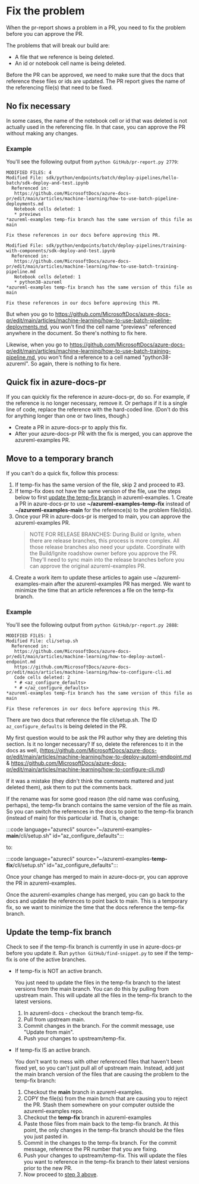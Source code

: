 # Fix the problem 

When the pr-report shows a problem in a PR, you need to fix the problem before you can approve the PR.

The problems that will break our build are:

* A file that we reference is being deleted.
* An id or notebook cell name is being deleted.

Before the PR can be approved, we need to make sure that the docs that reference these files or ids are updated.  The PR report gives the name of the referencing file(s) that need to be fixed.

## No fix necessary

In some cases, the name of the notebook cell or id that was deleted is not actually used in the referencing file.  In that case, you can approve the PR without making any changes.  

### Example

You'll see the following output from `python GitHub/pr-report.py 2779`:

```
MODIFIED FILES: 4
Modified File: sdk/python/endpoints/batch/deploy-pipelines/hello-batch/sdk-deploy-and-test.ipynb 
  Referenced in:
   https://github.com/MicrosoftDocs/azure-docs-pr/edit/main/articles/machine-learning/how-to-use-batch-pipeline-deployments.md
   Notebook cells deleted: 1
   * previews
*azureml-examples temp-fix branch has the same version of this file as main

Fix these references in our docs before approving this PR.

Modified File: sdk/python/endpoints/batch/deploy-pipelines/training-with-components/sdk-deploy-and-test.ipynb 
  Referenced in:
   https://github.com/MicrosoftDocs/azure-docs-pr/edit/main/articles/machine-learning/how-to-use-batch-training-pipeline.md
   Notebook cells deleted: 1
   * python38-azureml
*azureml-examples temp-fix branch has the same version of this file as main

Fix these references in our docs before approving this PR.
```

But when you go to https://github.com/MicrosoftDocs/azure-docs-pr/edit/main/articles/machine-learning/how-to-use-batch-pipeline-deployments.md, you won't find the cell name "previews" referenced anywhere in the document. So there's nothing to fix here.

Likewise, when you go to https://github.com/MicrosoftDocs/azure-docs-pr/edit/main/articles/machine-learning/how-to-use-batch-training-pipeline.md, you won't find a reference to a cell named "python38-azureml".  So again, there is nothing to fix here.

## Quick fix in azure-docs-pr

If you can quickly fix the reference in azure-docs-pr, do so.  For example, if the reference is no longer necessary, remove it.  Or perhaps if it is a single line of code, replace the reference with the hard-coded line.  (Don't do this for anything longer than one or two lines, though.)

* Create a PR in azure-docs-pr to apply this fix.  
* After your azure-docs-pr PR with the fix is merged, you can approve the azureml-examples PR.

## Move to a temporary branch

If you can't do a quick fix, follow this process:

1. If temp-fix has the same version of the file, skip 2 and proceed to #3.
1. If temp-fix does not have the same version of the file, use the steps below to first [update the temp-fix branch](#temp-fix) in azureml-examples.
<a name="three"></a> 1. Create a PR in azure-docs-pr to use **~/azureml-examples-temp-fix** instead of **~/azureml-examples-main** for the reference(s) to the problem file/id(s).
1. Once your PR in azure-docs-pr is merged to main, you can approve the azureml-examples PR.
   > NOTE FOR RELEASE BRANCHES: During Build or Ignite, when there are release branches, this process is more complex. All those release branches also need your update.  Coordinate with the Build/Ignite roadshow owner before you approve the PR.  They'll need to sync main into the release branches before you can approve the original azureml-examples PR.
1. Create a work item to update these articles to again use ~/azureml-examples-main after the azureml-examples PR has merged.  We want to minimize the time that an article references a file on the temp-fix branch.
### Example

You'll see the following output from `python GitHub/pr-report.py 2888`:

```
MODIFIED FILES: 1
Modified File: cli/setup.sh 
  Referenced in:
   https://github.com/MicrosoftDocs/azure-docs-pr/edit/main/articles/machine-learning/how-to-deploy-automl-endpoint.md
   https://github.com/MicrosoftDocs/azure-docs-pr/edit/main/articles/machine-learning/how-to-configure-cli.md
   Code cells deleted: 2
   * # <az_configure_defaults>
   * # </az_configure_defaults>
*azureml-examples temp-fix branch has the same version of this file as main

Fix these references in our docs before approving this PR.
```

There are two docs that reference the file cli/setup.sh.  The ID `az_configure_defaults` is being deleted in the PR. 

My first question would to be ask the PR author why they are deleting this section.  Is it no longer necessary?  If so, delete the references to it in the docs as well, (https://github.com/MicrosoftDocs/azure-docs-pr/edit/main/articles/machine-learning/how-to-deploy-automl-endpoint.md & 
   https://github.com/MicrosoftDocs/azure-docs-pr/edit/main/articles/machine-learning/how-to-configure-cli.md)

If it was a mistake (they didn't think the comments mattered and just deleted them), ask them to put the comments back.

If the rename was for some good reason (the old name was confusing, perhaps), the temp-fix branch contains the same version of the file as main.  So you can switch the references in the docs to point to the temp-fix branch (instead of main) for this particular id.  That is, change:

:::code language="azurecli" source="~/azureml-examples-**main**/cli/setup.sh" id="az_configure_defaults":::

to:

:::code language="azurecli" source="~/azureml-examples-**temp-fix**/cli/setup.sh" id="az_configure_defaults":::

Once your change has merged to main in azure-docs-pr, you can approve the PR in azureml-examples.

Once the azureml-examples change has merged, you can go back to the docs and update the references to point back to main.  This is a temporary fix, so we want to minimize the time that the docs reference the temp-fix branch.

## <a href="temp-fix"></a> Update the temp-fix branch

Check to see if the temp-fix branch is currently in use in azure-docs-pr before you update it.  Run `python GitHub/find-snippet.py` to see if the temp-fix is one of the active branches.

* If temp-fix is NOT an active branch.
    
    You just need to update the files in the temp-fix branch to the latest versions from the main branch.  You can do this by pulling from upstream main.  This will update all the files in the temp-fix branch to the latest versions.

   1. In azureml-docs - checkout the branch temp-fix.
   1. Pull from upstream main.  
   1. Commit changes in the branch.  For the commit message, use "Update from main".
   1. Push your changes to upstream/temp-fix. 

* If temp-fix IS an active branch.  

    You don't want to mess with other referenced files that haven't been fixed yet, so you can't just pull all of upstream main. Instead, add just the main branch version of the files that are causing the problem to the temp-fix branch:
    
   1. Checkout the **main** branch in azureml-examples.
   1. COPY the file(s) from the main brnch that are causing you to reject the PR. Stash them somewhere on your computer outside the azureml-examples repo.
   1. Checkout the **temp-fix** branch in azureml-examples
   1. Paste those files from main back to the temp-fix branch.  At this point, the only changes in the temp-fix branch should be the files you just pasted in.
   1. Commit in the changes to the temp-fix branch. For the commit message, reference the PR number that you are fixing.
   1. Push your changes to upstream/temp-fix. This will update the files you want to reference in the temp-fix branch to their latest versions prior to the new PR.
   1. Now proceed to [step 3 above](#three).


